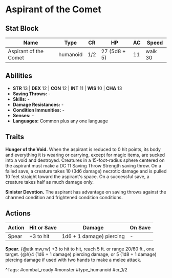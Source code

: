 # Aspirant of the Comet

## Stat Block

| Name | Type | CR | HP | AC | Speed |
|------|------|----|----|----|-------|
| Aspirant of the Comet | humanoid | 1/2 | 27 (5d8 + 5) | 11 | walk 30 |

## Abilities

- **STR** 13 | **DEX** 12 | **CON** 12 | **INT** 11 | **WIS** 10 | **CHA** 13
- **Saving Throws:** -  
- **Skills:** -  
- **Damage Resistances:** -  
- **Condition Immunities:** -  
- **Senses:** -  
- **Languages:** Common plus any one language

## Traits

**Hunger of the Void.** When the aspirant is reduced to 0 hit points, its body and everything it is wearing or carrying, except for magic items, are sucked into a void and destroyed. Creatures in a 15-foot-radius sphere centered on the aspirant must make a DC 11 Saving Throw Strength saving throw. On a failed save, a creature takes 10 (3d6 damage) necrotic damage and is pulled 10 feet straight toward the aspirant's space. On a successful save, a creature takes half as much damage only.

**Sinister Devotion.** The aspirant has advantage on saving throws against the charmed condition and frightened condition conditions.


## Actions

| Action | Hit or Save | Damage | On Save |
|--------|--------------|--------|----------|
| Spear | +3 to hit | 1d6 + 1 damage) piercing | - |

**Spear.** {@atk mw,rw} +3 to hit to hit, reach 5 ft. or range 20/60 ft., one target. {@h}4 (1d6 + 1 damage) piercing damage, or 5 (1d8 + 1 damage) piercing damage if used with two hands to make a melee attack.


^Tags: #combat_ready #monster #type_humanoid #cr_1/2